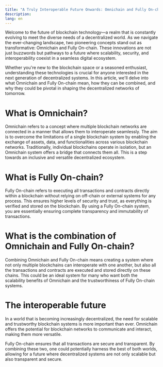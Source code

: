 ```yaml
---
title: "A Truly Interoperable Future Onwards: Omnichain and Fully On-chain"
description: 
lang: en
---
```



Welcome to the future of blockchain technology—a realm that is constantly evolving to meet the diverse needs of a decentralized world. As we navigate the ever-changing landscape, two pioneering concepts stand out as transformative: Omnichain and Fully On-chain. These innovations are not just buzzwords but pathways to a future where scalability, security, and interoperability coexist in a seamless digital ecosystem.

Whether you're new to the blockchain space or a seasoned enthusiast, understanding these technologies is crucial for anyone interested in the next generation of decentralized systems. In this article, we'll delve into what Omnichain and Fully On-chain mean, how they can be combined, and why they could be pivotal in shaping the decentralized networks of tomorrow.


# What is Omnichain?

Omnichain refers to a concept where multiple blockchain networks are connected in a manner that allows them to interoperate seamlessly. The aim is to overcome the limitations of a single blockchain system by enabling the exchange of assets, data, and functionalities across various blockchain networks. Traditionally, individual blockchains operate in isolation, but an Omnichain system offers a bridge that connects them all. This is a step towards an inclusive and versatile decentralized ecosystem.


# What is Fully On-chain?

Fully On-chain refers to executing all transactions and contracts directly within a blockchain without relying on off-chain or external systems for any process. This ensures higher levels of security and trust, as everything is verified and stored on the blockchain. By using a Fully On-chain system, you are essentially ensuring complete transparency and immutability of transactions.


# What is the combination of  Omnichain and Fully On-chain?

Combining Omnichain and Fully On-chain means creating a system where not only multiple blockchains can interoperate with one another, but also all the transactions and contracts are executed and stored directly on these chains. This could be an ideal system for many who want both the scalability benefits of Omnichain and the trustworthiness of Fully On-chain systems.


# The interoperable future

In a world that is becoming increasingly decentralized, the need for scalable and trustworthy blockchain systems is more important than ever. Omnichain offers the potential for blockchain networks to communicate and interact, making them more versatile. 

Fully On-chain ensures that all transactions are secure and transparent. By combining these two, one could potentially harness the best of both worlds, allowing for a future where decentralized systems are not only scalable but also transparent and secure.
